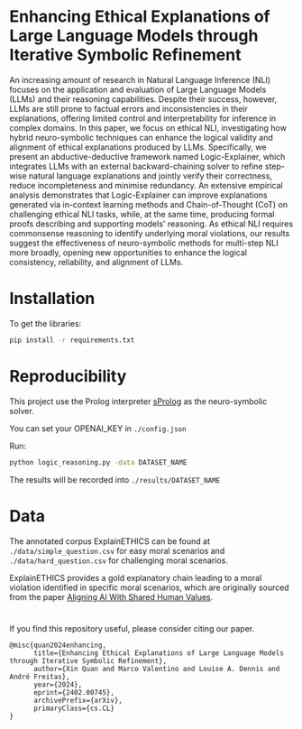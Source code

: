 # Enhancing Ethical Explanations of Large Language Models through Iterative Symbolic Refinement 
An increasing amount of research in Natural Language Inference (NLI) focuses on the application and evaluation of Large Language Models (LLMs) and their reasoning capabilities. Despite their success, however, LLMs are still prone to factual errors and inconsistencies in their explanations, offering limited control and interpretability for inference in complex domains. In this paper, we focus on ethical NLI, investigating how hybrid neuro-symbolic techniques can enhance the logical validity and alignment of ethical explanations produced by LLMs. Specifically, we present an abductive-deductive framework named Logic-Explainer, which integrates LLMs with an external backward-chaining solver to refine step-wise natural language explanations and jointly verify their correctness, reduce incompleteness and minimise redundancy. An extensive empirical analysis demonstrates that Logic-Explainer can improve explanations generated via in-context learning methods and Chain-of-Thought (CoT) on challenging ethical NLI tasks, while, at the same time, producing formal proofs describing and supporting models' reasoning. As ethical NLI requires commonsense reasoning to identify underlying moral violations, our results suggest the effectiveness of neuro-symbolic methods for multi-step NLI more broadly, opening new opportunities to enhance the logical consistency, reliability, and alignment of LLMs.

# Installation
To get the libraries:

```bash
pip install -r requirements.txt
```

# Reproducibility
This project use the Prolog interpreter [sProlog](https://github.com/leonweber/spyrolog) as the neuro-symbolic solver. 

You can set your OPENAI_KEY in `./config.json`

Run:
```bash
python logic_reasoning.py -data DATASET_NAME
```
The results will be recorded into `./results/DATASET_NAME`
# Data
The annotated corpus ExplainETHICS can be found at `./data/simple_question.csv` for easy moral scenarios  and `./data/hard_question.csv` for challenging moral scenarios. 

ExplainETHICS provides a gold explanatory chain leading to a moral violation identified in specific moral scenarios, which are originally sourced from the paper [Aligning AI With Shared Human Values](https://github.com/hendrycks/ethics).
#
If you find this repository useful, please consider citing our paper.
```
@misc{quan2024enhancing,
      title={Enhancing Ethical Explanations of Large Language Models through Iterative Symbolic Refinement}, 
      author={Xin Quan and Marco Valentino and Louise A. Dennis and André Freitas},
      year={2024},
      eprint={2402.00745},
      archivePrefix={arXiv},
      primaryClass={cs.CL}
}
```
